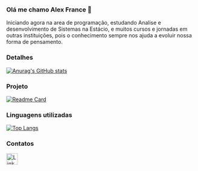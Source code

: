 ### Olá me chamo Alex France 👋

Iniciando agora na area de programação, estudando Analise e desenvolvimento de Sistemas na Estácio, e muitos cursos e jornadas em outras instituições, pois o conhecimento sempre nos ajuda a evoluir nossa forma de pensamento.

### Detalhes

[![Anurag's GitHub stats](https://github-readme-stats.vercel.app/api?username=AlexFranceS&show_icons=true&theme=dark)](https://github.com/anuraghazra/github-readme-stats)

### Projeto

[![Readme Card](https://github-readme-stats.vercel.app/api/pin/?username=AlexFranceS&repo=BuzzSync-Project&theme=dark)](https://github.com/anuraghazra/github-readme-stats)

### Linguagens utilizadas

[![Top Langs](https://github-readme-stats.vercel.app/api/top-langs/?username=AlexFranceS&layout=compact)](https://github.com/anuraghazra/github-readme-stats)

### Contatos

[<img src='https://img.shields.io/badge/LinkedIn-0077B5?style=for-the-badge&logo=linkedin&logoColor=white' alt='Linkedin' height='30'>](https://www.linkedin.com/in/alexfrancedasilvapereira/)


